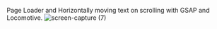 Page Loader and Horizontally moving text on scrolling with GSAP and Locomotive.
![screen-capture (7)](https://github.com/atifwattoo/Page-Loader-and-Horizontally-moving-text-on-scrolling-with-GSAP-and-Locomotive/assets/68033692/64022bdc-5954-428d-af82-f9a494751001)
